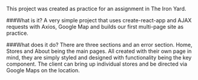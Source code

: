 This project was created as practice for an assignment in The Iron Yard.

###What is it?
A very simple project that uses create-react-app and AJAX requests with Axios, Google Map and builds our first multi-page site as practice.

###What does it do?
There are three sections and an error section. Home, Stores and About being the main pages. All created with their own page in mind, they are simply styled and designed with functionality being the key component. The client can bring up individual stores and be directed via Google Maps on the location.
